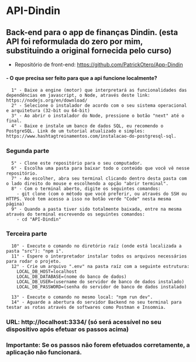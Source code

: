 # API-Dindin

## Back-end para o app de finanças Dindin. (esta API foi reformulada do zero por mim, substituindo a original fornecida pelo curso)

- Repositório de front-end: https://github.com/PatrickOtero/App-Dindin


#### - O que precisa ser feito para que a api funcione localmente?
 
      1° - Baixe a engine (motor) que interpretará as funcionalidades das dependências em javascript, o Node, através deste link: https://nodejs.org/en/download/
      2° - Selecione o instalador de acordo com o seu sistema operacional e arquitetura (32-bit ou 64-bit)
      3° - Ao abrir o instalador do Node, pressione o botão "next" até o final.
      4° - Baixe e instale um banco de dados SQL, eu recomendo o PostgreSQL. Link de um tutorial atualizado e simples: https://www.hashtagtreinamentos.com/instalacao-do-postgresql-sql.

### Segunda parte

      5° - Clone este repositório para o seu computador.
      6° - Escolha uma pasta para baixar todo o conteúdo que você vê nesse repositório.
      7° - Ao escolher, abra seu terminal clicando dentro desta pasta com o lado direito do mouse e escolhendo a opção "abrir terminal".
      8° - Com o terminal aberto, digite os seguintes comandos:
        - git clone (com o método que você preferir, ou através do SSH ou HTTPS. Você tem acesso a isso no botão verde "Code" nesta mesma página)
      9° - Quando a pasta tiver sido totalmente baixada, entre na mesma através do terminal escrevendo os seguintes comandos:
        - cd "API-Dindin"

### Terceira parte

      10° - Execute o comando no diretório raíz (onde está localizada a pasta "src"): "npm i".
      11° - Espere o interpretador instalar todos os arquivos necessários para rodar o projeto.
      12° - Crie um arquivo ".env" na pasta raíz com a seguinte estrutura:
        LOCAL_DB_HOST=localhost
        LOCAL_DB_DATABASE=(nome do banco de dados)
        LOCAL_DB_USER=(username do servidor de banco de dados instalado)
        LOCAL_DB_PASSWORD=(senha do servidor de banco de dados instalado)
          
      13° - Execute o comando no mesmo local: "npm run dev".
      14° - Aguarde a abertura do servidor Backend no seu terminal para testar as rotas através de softwares como Postman e Insomnia.
      
 ### URL: http://localhost:3334/ (só será acessível no seu dispositivo após efetuar os passos acima)
                     
 ### Importante: Se os passos não forem efetuados corretamente, a aplicação não funcionará.
